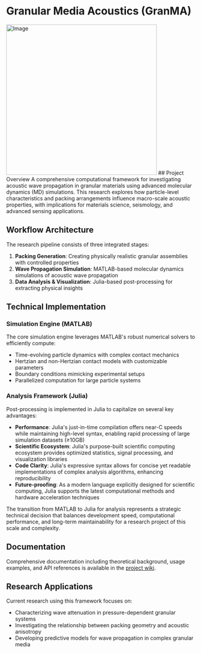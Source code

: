 # Granular Media Acoustics (GranMA)
<img width="401" alt="Image" src="https://github.com/user-attachments/assets/95f105e2-c8e1-4b43-8a95-edd028cc19e4" />
## Project Overview
A comprehensive computational framework for investigating acoustic wave propagation in granular materials using advanced molecular dynamics (MD) simulations. This research explores how particle-level characteristics and packing arrangements influence macro-scale acoustic properties, with implications for materials science, seismology, and advanced sensing applications.

## Workflow Architecture

The research pipeline consists of three integrated stages:

1. **Packing Generation**: Creating physically realistic granular assemblies with controlled properties
2. **Wave Propagation Simulation**: MATLAB-based molecular dynamics simulations of acoustic wave propagation
3. **Data Analysis & Visualization**: Julia-based post-processing for extracting physical insights

## Technical Implementation

### Simulation Engine (MATLAB)
The core simulation engine leverages MATLAB's robust numerical solvers to efficiently compute:
- Time-evolving particle dynamics with complex contact mechanics
- Hertzian and non-Hertzian contact models with customizable parameters
- Boundary conditions mimicking experimental setups
- Parallelized computation for large particle systems

### Analysis Framework (Julia)
Post-processing is implemented in Julia to capitalize on several key advantages:

- **Performance**: Julia's just-in-time compilation offers near-C speeds while maintaining high-level syntax, enabling rapid processing of large simulation datasets (≥10GB)
- **Scientific Ecosystem**: Julia's purpose-built scientific computing ecosystem provides optimized statistics, signal processing, and visualization libraries
- **Code Clarity**: Julia's expressive syntax allows for concise yet readable implementations of complex analysis algorithms, enhancing reproducibility
- **Future-proofing**: As a modern language explicitly designed for scientific computing, Julia supports the latest computational methods and hardware acceleration techniques

The transition from MATLAB to Julia for analysis represents a strategic technical decision that balances development speed, computational performance, and long-term maintainability for a research project of this scale and complexity.

## Documentation

Comprehensive documentation including theoretical background, usage examples, and API references is available in the [project wiki](https://github.com/ColtonKawamura/GranMA/wiki).

## Research Applications

Current research using this framework focuses on:
- Characterizing wave attenuation in pressure-dependent granular systems
- Investigating the relationship between packing geometry and acoustic anisotropy
- Developing predictive models for wave propagation in complex granular media
